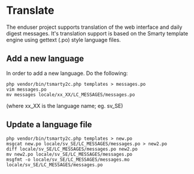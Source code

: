 Translate
=========

The enduser project supports translation of the web interface and daily digest messages. It's translation support is based on the Smarty template engine using gettext (.po) style language files.

Add a new language
------------------
In order to add a new language. Do the following:

```
php vendor/bin/tsmarty2c.php templates > messages.po
vim messages.po
mv messages locale/xx_XX/LC_MESSAGES/messages.po
```

(where xx_XX is the language name; eg. sv_SE)

Update a language file
----------------------

```
php vendor/bin/tsmarty2c.php templates > new.po
msgcat new.po locale/sv_SE/LC_MESSAGES/messages.po > new2.po
diff locale/sv_SE/LC_MESSAGES/messages.po new2.po
mv new2.po locale/sv_SE/LC_MESSAGES/messages.po
msgfmt -o locale/sv_SE/LC_MESSAGES/messages.mo locale/sv_SE/LC_MESSAGES/messages.po
```
